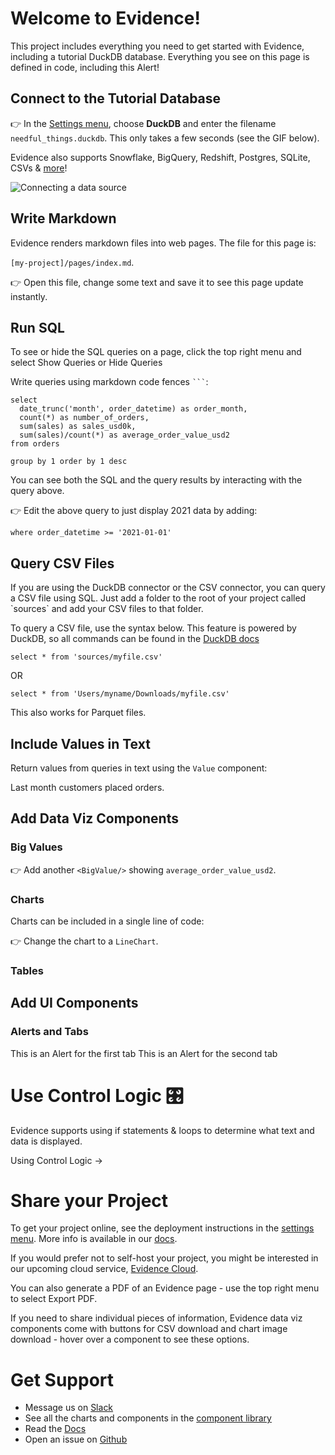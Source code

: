 # Welcome to Evidence!

<Alert status=success>
This project includes everything you need to get started with Evidence, including a tutorial DuckDB database. Everything you see on this page is defined in code, including this Alert!
</Alert>

## Connect to the Tutorial Database

👉 In the [Settings menu](/settings), choose **DuckDB** and enter the filename `needful_things.duckdb`. This only takes a few seconds (see the GIF below).

Evidence also supports Snowflake, BigQuery, Redshift, Postgres, SQLite, CSVs & [more](https://docs.evidence.dev/core-concepts/data-sources/#how-to-query-a-csv-file)!

![Connecting a data source](connect-data-source.gif)

## Write Markdown

Evidence renders markdown files into web pages. The file for this page is:

`[my-project]/pages/index.md`.

👉 Open this file, change some text and save it to see this page update instantly.


## Run SQL

<Alert status=info>
To see or hide the SQL queries on a page, click the top right menu and select Show Queries or Hide Queries
</Alert>

Write queries using markdown code fences ` ``` `:

```orders_by_month
select
  date_trunc('month', order_datetime) as order_month,
  count(*) as number_of_orders,
  sum(sales) as sales_usd0k,
  sum(sales)/count(*) as average_order_value_usd2
from orders

group by 1 order by 1 desc
```

You can see both the SQL and the query results by interacting with the query above.

👉 Edit the above query to just display 2021 data by adding:

`where order_datetime >= '2021-01-01'`

## Query CSV Files
<Alert status=info>
If you are using the DuckDB connector or the CSV connector, you can query a CSV file using SQL. Just add a folder to the root of your project called `sources` and add your CSV files to that folder.
</Alert>

To query a CSV file, use the syntax below. This feature is powered by DuckDB, so all commands can be found in the [DuckDB docs](https://duckdb.org/docs/sql/query_syntax/select)

`select * from 'sources/myfile.csv'`

OR

`select * from 'Users/myname/Downloads/myfile.csv'`

This also works for Parquet files.

## Include Values in Text

Return values from queries in text using the `Value` component:

Last month customers placed **<Value data={orders_by_month} column=number_of_orders/>** orders.

## Add Data Viz Components

### Big Values
<BigValue data={orders_by_month} value=sales_usd0k />
<BigValue data={orders_by_month} value=number_of_orders />

👉 Add another `<BigValue/>` showing `average_order_value_usd2`.

### Charts

Charts can be included in a single line of code:

<BarChart data={orders_by_month} y=sales_usd0k title = 'Sales by Month, USD' />

👉 Change the chart to a `LineChart`.

### Tables

<DataTable data={orders_by_month}/>

## Add UI Components

### Alerts and Tabs

<Tabs>
    <Tab label="First Tab">
      <Alert status=warning>
      This is an Alert for the first tab
      </Alert>
    </Tab>
    <Tab label="Second Tab">
      <Alert status=danger>
      This is an Alert for the second tab
      </Alert>    
    </Tab>
</Tabs>

# Use Control Logic 🎛️

Evidence supports using if statements & loops to determine what text and data is displayed.

<BigLink href="/control-logic">Using Control Logic &rarr;</BigLink>

# Share your Project

To get your project online, see the deployment instructions in the [settings menu](/settings). More info is available in our [docs](https://docs.evidence.dev/deployment/overview).

If you would prefer not to self-host your project, you might be interested in our upcoming cloud service, [Evidence Cloud](https://du3tapwtcbi.typeform.com/to/kwp7ZD3q).

You can also generate a PDF of an Evidence page - use the top right menu to select Export PDF.

If you need to share individual pieces of information, Evidence data viz components come with buttons for CSV download and chart image download - hover over a component to see these options.

# Get Support 

- Message us on [Slack](https://join.slack.com/t/evidencedev/shared_invite/zt-uda6wp6a-hP6Qyz0LUOddwpXW5qG03Q)
- See all the charts and components in the [component library](https://docs.evidence.dev/components/all-components)
- Read the [Docs](https://docs.evidence.dev/)
- Open an issue on [Github](https://github.com/evidence-dev/evidence)
